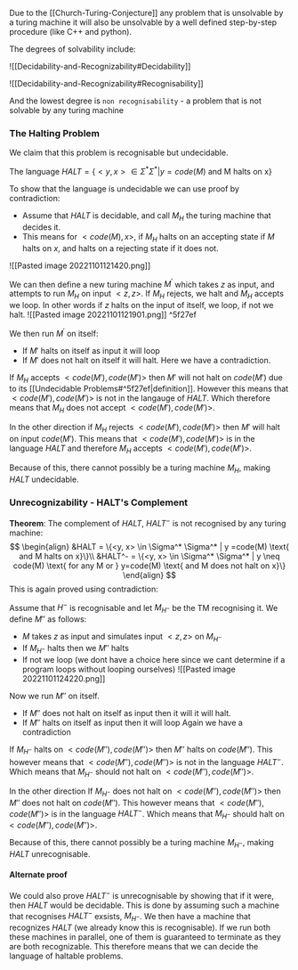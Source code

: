 Due to the [[Church-Turing-Conjecture]] any problem that is unsolvable by a turing machine it will also be unsolvable by a well defined step-by-step procedure (like C++ and python).

The degrees of solvability include:

![[Decidability-and-Recognizability#Decidability]]

![[Decidability-and-Recognizability#Recognisability]]

And the lowest degree is `non recognisability` - a problem that is not solvable by any turing machine

### The Halting Problem

We claim that this problem is recognisable but undecidable.

The language $HALT = \{<y, x> \in \Sigma^* \Sigma^* | y =code(M) \text{ and M halts on x}\}$ 

To show that the language is undecidable we can use proof by contradiction:
* Assume that $HALT$ is decidable, and call $M_H$ the turing machine that decides it.
* This means for $<code(M), x>$, if $M_H$ halts on an accepting state if $M$ halts on $x$, and halts on a rejecting state if it does not. 

![[Pasted image 20221101121420.png]]

We can then define a new turing machine $M^{\prime}$ which takes $z$ as input, and attempts to run $M_H$ on input $<z,z>$. If $M_H$  rejects, we halt and $M_H$ accepts we loop. In other words if $z$ halts on the input of itself, we loop, if not we halt.
![[Pasted image 20221101121901.png]] ^5f27ef

We then run $M^\prime$ on itself:
* If $M'$ halts on itself as input it will loop
* If $M'$ does not halt on itself it will halt. 
Here we have a contradiction.

If $M_H$ accepts $<code(M'), code(M')>$ then $M'$ will not halt on $code(M')$ due to its [[Undecidable Problems#^5f27ef|definition]]. However this means that $<code(M'),code(M')>$  is not in the langauge of $HALT$. Which therefore means that $M_H$ does not accept $<code(M'),code(M')>$.

In the other direction if $M_H$ rejects $<code(M'),code(M')>$ then $M'$ will halt on input $code(M')$. This means that $<code(M'),code(M')>$ is in the language $HALT$ and therefore $M_H$ accepts $<code(M'),code(M')>$. 

Because of this, there cannot possibly be a turing machine $M_H$, making $HALT$ undecidable.

### Unrecognizability - HALT's Complement
**Theorem**: The complement of $HALT$, $HALT^-$ is not recognised by any turing machine: 
$$
\begin{align}
&HALT = \{<y, x> \in \Sigma^* \Sigma^* | y =code(M) \text{ and M halts on x}\}\\
&HALT^- = \{<y, x> \in \Sigma^* \Sigma^* | y \neq code(M) \text{ for any M or } y=code(M)  \text{ and M does not halt on x}\}
\end{align}
$$
This is again proved using contradiction:

Assume that $H^-$ is recognisable and let $M_{H^-}$ be the TM recognising it. We define $M''$ as follows:
* $M$ takes $z$ as input and simulates input $<z,z>$ on $M_{H^-}$
* If $M_{H^-}$ halts then we $M''$ halts
* If not we loop (we dont have a choice here since we cant determine if a program loops without looping ourselves)
![[Pasted image 20221101124220.png]]

Now we run $M''$ on itself.
* If $M''$ does not halt on itself as input then it will it will halt.
* If $M''$ halts on itself as input then it will loop
Again we have a contradiction

If $M_{H^-}$ halts on $<code(M''), code(M'')>$ then $M''$ halts on $code(M'')$. This however means that $<code(M''),code(M'')>$ is not in the language $HALT^-$. Which means that $M_{H^-}$ should not halt on $<code(M''),code(M'')>$.

In the other direction If $M_{H^-}$ does not halt on $<code(M''), code(M'')>$ then $M''$ does not halt on $code(M'')$. This however means that $<code(M''),code(M'')>$ is in the language $HALT^-$. Which means that $M_{H^-}$ should halt on $<code(M''),code(M'')>$.

Because of this, there cannot possibly be a turing machine $M_{H^-}$, making $HALT$ unrecognisable.

#### Alternate proof
We could also prove $HALT^-$ is unrecognisable by showing that if it were, then $HALT$ would be decidable. This is done by assuming such a machine that recognises $HALT^-$ exsists, $M_{H^-}$. We then have a machine that recognizes $HALT$ (we already know this is recognisable). If we run both these machines in parallel, one of them is guaranteed to terminate as they are both recognizable. This therefore means that we can decide the language of haltable problems.

